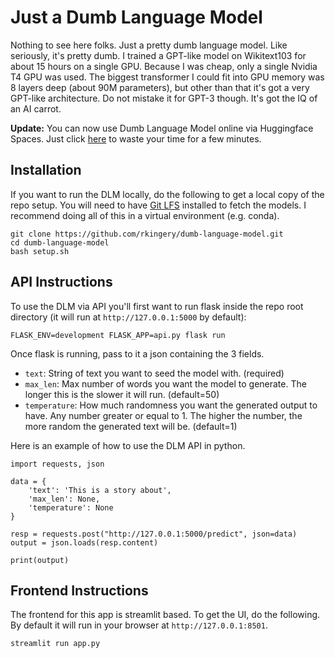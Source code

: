 # Just a Dumb Language Model

Nothing to see here folks. Just a pretty dumb language model. Like seriously, it's pretty dumb. I trained a GPT-like model on Wikitext103 for about 15 hours on a single GPU. Because I was cheap, only a single Nvidia T4 GPU was used. The biggest transformer I could fit into GPU memory was 8 layers deep (about 90M parameters), but other than that it's got a very GPT-like architecture. Do not mistake it for GPT-3 though. It's got the IQ of an AI carrot.

**Update:** You can now use Dumb Language Model online via Huggingface Spaces. Just click [here](https://huggingface.co/spaces/rkingery/dumb-language-model) to waste your time for a few minutes.

## Installation
If you want to run the DLM locally, do the following to get a local copy of the repo setup. You will need to have [Git LFS](https://git-lfs.github.com/) installed to fetch the models. I recommend doing all of this in a virtual environment (e.g. conda).
```
git clone https://github.com/rkingery/dumb-language-model.git
cd dumb-language-model
bash setup.sh
```

## API Instructions
To use the DLM via API you'll first want to run flask inside the repo root directory (it will run at `http://127.0.0.1:5000` by default):
```
FLASK_ENV=development FLASK_APP=api.py flask run
```


Once flask is running, pass to it a json containing the 3 fields.
- `text`: String of text you want to seed the model with. (required)
- `max_len`: Max number of words you want the model to generate. The longer this is the slower it will run. (default=50)
- `temperature`: How much randomness you want the generated output to have. Any number greater or equal to 1. The higher the number, the more random the generated text will be. (default=1)

Here is an example of how to use the DLM API in python.
```
import requests, json

data = {
    'text': 'This is a story about',
    'max_len': None,
    'temperature': None
}

resp = requests.post("http://127.0.0.1:5000/predict", json=data)
output = json.loads(resp.content)

print(output)
```

## Frontend Instructions
The frontend for this app is streamlit based. To get the UI, do the following. By default it will run in your browser at `http://127.0.0.1:8501`.
```
streamlit run app.py
```
